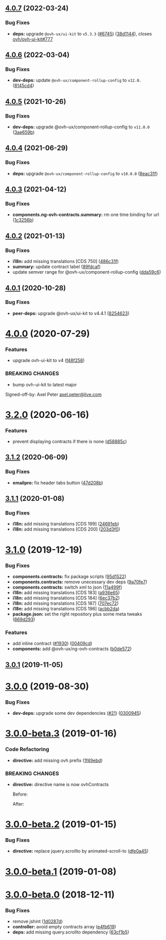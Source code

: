 ## [4.0.7](https://github.com/ovh/manager/compare/@ovh-ux/ng-ovh-contracts@4.0.6...@ovh-ux/ng-ovh-contracts@4.0.7) (2022-03-24)


### Bug Fixes

* **deps:** upgrade `@ovh-ux/ui-kit` to `v5.3.3` ([#6745](https://github.com/ovh/manager/issues/6745)) ([38d1144](https://github.com/ovh/manager/commit/38d11445b3671755758d153a4f4a166c7946705c)), closes [ovh/ovh-ui-kit#777](https://github.com/ovh/ovh-ui-kit/issues/777)



## [4.0.6](https://github.com/ovh/manager/compare/@ovh-ux/ng-ovh-contracts@4.0.5...@ovh-ux/ng-ovh-contracts@4.0.6) (2022-03-04)


### Bug Fixes

* **dev-deps:** update `@ovh-ux/component-rollup-config` to `v12.0.` ([8145cd4](https://github.com/ovh/manager/commit/8145cd44a34cec071db4b5267182705625951077))



## [4.0.5](https://github.com/ovh/manager/compare/@ovh-ux/ng-ovh-contracts@4.0.4...@ovh-ux/ng-ovh-contracts@4.0.5) (2021-10-26)


### Bug Fixes

* **dev-deps:** upgrade @ovh-ux/component-rollup-config to `v11.0.0` ([3ae659b](https://github.com/ovh/manager/commit/3ae659bea59244fd5660375b9dac52055cc374b0))



## [4.0.4](https://github.com/ovh/manager/compare/@ovh-ux/ng-ovh-contracts@4.0.3...@ovh-ux/ng-ovh-contracts@4.0.4) (2021-06-29)


### Bug Fixes

* **deps:** upgrade `@ovh-ux/component-rollup-config` to `v10.0.0` ([8eac31f](https://github.com/ovh/manager/commit/8eac31f81e46d1570c131cf55788d6435842ab6d))



## [4.0.3](https://github.com/ovh/manager/compare/@ovh-ux/ng-ovh-contracts@4.0.2...@ovh-ux/ng-ovh-contracts@4.0.3) (2021-04-12)


### Bug Fixes

* **components.ng-ovh-contracts.summary:** rm one time binding for url ([1c3256b](https://github.com/ovh/manager/commit/1c3256b8ae43c487601ccabf7a6134e6ea45d087))



## [4.0.2](https://github.com/ovh/manager/compare/@ovh-ux/ng-ovh-contracts@4.0.1...@ovh-ux/ng-ovh-contracts@4.0.2) (2021-01-13)


### Bug Fixes

* **i18n:** add missing translations [CDS 750] ([486c31f](https://github.com/ovh/manager/commit/486c31f5cf9107da1220560eb12cffc6417123e8))
* **summary:** update contract label ([89fdcaf](https://github.com/ovh/manager/commit/89fdcafebe73410573b70870aff72ad5cf74f395))
* update semver range for @ovh-ux/component-rollup-config ([dda59c6](https://github.com/ovh/manager/commit/dda59c6b71cb4ad9ab98f06a0bf995a7eb45a1d9))



## [4.0.1](https://github.com/ovh/manager/compare/@ovh-ux/ng-ovh-contracts@4.0.0...@ovh-ux/ng-ovh-contracts@4.0.1) (2020-10-28)


### Bug Fixes

* **peer-deps:** upgrade @ovh-ux/ui-kit to v4.4.1 ([8254623](https://github.com/ovh/manager/commit/82546237336e185ae7d973a1bb2aabddbb50112e))



# [4.0.0](https://github.com/ovh/manager/compare/@ovh-ux/ng-ovh-contracts@3.2.0...@ovh-ux/ng-ovh-contracts@4.0.0) (2020-07-29)


### Features

* upgrade ovh-ui-kit to v4 ([f48f258](https://github.com/ovh/manager/commit/f48f2587c367b06939c452428c5783c2fb1c1b8d))


### BREAKING CHANGES

* bump ovh-ui-kit to latest major

Signed-off-by: Axel Peter <axel.peter@live.com>



# [3.2.0](https://github.com/ovh/manager/compare/@ovh-ux/ng-ovh-contracts@3.1.2...@ovh-ux/ng-ovh-contracts@3.2.0) (2020-06-16)


### Features

* prevent displaying contracts if there is none ([d58885c](https://github.com/ovh/manager/commit/d58885c4d543d1a5334ce983cf8c08202e05a57a))



## [3.1.2](https://github.com/ovh/manager/compare/@ovh-ux/ng-ovh-contracts@3.1.1...@ovh-ux/ng-ovh-contracts@3.1.2) (2020-06-09)


### Bug Fixes

* **emailpro:** fix header tabs button ([47d208b](https://github.com/ovh/manager/commit/47d208b44dcad2fedab44b6771d4da79a80dbfc9))



## [3.1.1](https://github.com/ovh/manager/compare/@ovh-ux/ng-ovh-contracts@3.1.0...@ovh-ux/ng-ovh-contracts@3.1.1) (2020-01-08)


### Bug Fixes

* **i18n:** add missing translations [CDS 199] ([24691eb](https://github.com/ovh/manager/commit/24691eb7a3ef41321610c4e724c540aabd91d3db))
* **i18n:** add missing translations [CDS 200] ([203d3f0](https://github.com/ovh/manager/commit/203d3f0294981f9e3dcc79d9734d9dda38f168d6))



# [3.1.0](https://github.com/ovh/manager/compare/@ovh-ux/ng-ovh-contracts@3.0.1...@ovh-ux/ng-ovh-contracts@3.1.0) (2019-12-19)


### Bug Fixes

* **components.contracts:** fix package scripts ([95d1522](https://github.com/ovh/manager/commit/95d1522c3649f6b03268de7b4ddc692744bab250))
* **components.contracts:** remove unecessary dev deps ([9a70fe7](https://github.com/ovh/manager/commit/9a70fe7fe21b914ef03cef0a404da3e5094967f2))
* **components.contracts:** switch xml to json ([11a499f](https://github.com/ovh/manager/commit/11a499f32859a416b7efac68ec544a2a7bdb02bf))
* **i18n:** add missing translations [CDS 183] ([a936e65](https://github.com/ovh/manager/commit/a936e6537c5bd79ffdf8ae22016a6c688c84da32))
* **i18n:** add missing translations [CDS 184] ([6ec37b2](https://github.com/ovh/manager/commit/6ec37b2226218cecb94307abb01d88ffda824326))
* **i18n:** add missing translations [CDS 187] ([707ec72](https://github.com/ovh/manager/commit/707ec724fe6852a0c5fa855bfb6911fef977df61))
* **i18n:** add missing translations [CDS 196] ([acbb2da](https://github.com/ovh/manager/commit/acbb2da34b2d1c2863fd7c2f6cd187b67e065324))
* **package.json:** set the right repository plus some meta tweaks ([669d293](https://github.com/ovh/manager/commit/669d293f0fc3f55205da11bb4651dc206795b0f3))


### Features

* add inline contract ([#1930](https://github.com/ovh/manager/issues/1930)) ([00409cd](https://github.com/ovh/manager/commit/00409cd7b432bb51523d7ed1a7118271e8c6f0fa))
* **components:** add @ovh-ux/ng-ovh-contracts ([b0de572](https://github.com/ovh/manager/commit/b0de572c1328df402e3b684027253ad46fb88223))



## [3.0.1](https://github.com/ovh-ux/ng-ovh-contracts/compare/v3.0.0...v3.0.1) (2019-11-05)



# [3.0.0](https://github.com/ovh-ux/ng-ovh-contracts/compare/v3.0.0-beta.3...v3.0.0) (2019-08-30)


### Bug Fixes

* **dev-deps:** upgrade some dev dependencies ([#21](https://github.com/ovh-ux/ng-ovh-contracts/issues/21)) ([0300945](https://github.com/ovh-ux/ng-ovh-contracts/commit/0300945))



# [3.0.0-beta.3](https://github.com/ovh-ux/ng-ovh-contracts/compare/v3.0.0-beta.2...v3.0.0-beta.3) (2019-01-16)


### Code Refactoring

* **directive:** add missing ovh prefix ([1f49ebd](https://github.com/ovh-ux/ng-ovh-contracts/commit/1f49ebd))


### BREAKING CHANGES

* **directive:** directive name is now ovhContracts

  Before:

    <div
      data-contracts="Credit.contracts"
      data-full-text="false"
      data-contracts-validated="Credit.contractsAccepted">
    </div>

  After:

    <div
      data-ovh-contracts="Credit.contracts"
      data-full-text="false"
      data-ovh-contracts-validated="Credit.contractsAccepted">
    </div>



# [3.0.0-beta.2](https://github.com/ovh-ux/ng-ovh-contracts/compare/v3.0.0-beta.1...v3.0.0-beta.2) (2019-01-15)


### Bug Fixes

* **directive:** replace jquery.scrollto by animated-scroll-to ([dfe0a45](https://github.com/ovh-ux/ng-ovh-contracts/commit/dfe0a45))



# [3.0.0-beta.1](https://github.com/ovh-ux/ng-ovh-contracts/compare/v3.0.0-beta.0...v3.0.0-beta.1) (2019-01-08)



# [3.0.0-beta.0](https://github.com/ovh-ux/ovh-angular-contracts/compare/v2.0.0...v3.0.0-beta.0) (2018-12-11)


### Bug Fixes

* remove jshint ([1d0287d](https://github.com/ovh-ux/ovh-angular-contracts/commit/1d0287d))
* **controller:** avoid empty contracts array ([e4fb619](https://github.com/ovh-ux/ovh-angular-contracts/commit/e4fb619))
* **deps:** add missing query.scrollto dependency ([63cf1b5](https://github.com/ovh-ux/ovh-angular-contracts/commit/63cf1b5))



